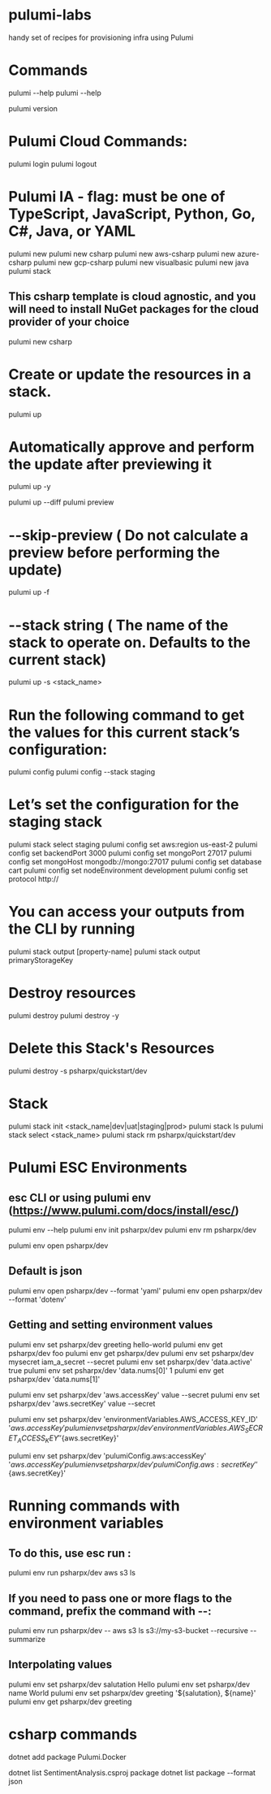 # pulumi-labs
handy set of recipes for provisioning infra using Pulumi

# Commands
pulumi --help
pulumi <command> --help

pulumi version

# Pulumi Cloud Commands:
pulumi login
pulumi logout

# Pulumi IA - flag: must be one of TypeScript, JavaScript, Python, Go, C#, Java, or YAML
pulumi new
pulumi new csharp
pulumi new aws-csharp
pulumi new azure-csharp
pulumi new gcp-csharp
pulumi new visualbasic
pulumi new java
pulumi stack

## This csharp template is cloud agnostic, and you will need to install NuGet packages for the cloud provider of your choice
pulumi new csharp 

# Create or update the resources in a stack.
pulumi up
# Automatically approve and perform the update after previewing it
pulumi up -y

pulumi up --diff
pulumi preview

# --skip-preview ( Do not calculate a preview before performing the update)
pulumi up -f 

# --stack string ( The name of the stack to operate on. Defaults to the current stack)
pulumi up -s <stack_name>

# Run the following command to get the values for this current stack’s configuration:
pulumi config
pulumi config --stack staging

# Let’s set the configuration for the staging stack
pulumi stack select staging
pulumi config set aws:region us-east-2
pulumi config set backendPort 3000
pulumi config set mongoPort 27017
pulumi config set mongoHost mongodb://mongo:27017
pulumi config set database cart
pulumi config set nodeEnvironment development
pulumi config set protocol http://

# You can access your outputs from the CLI by running
pulumi stack output [property-name]
pulumi stack output primaryStorageKey

# Destroy resources
pulumi destroy
pulumi destroy -y

# Delete this Stack's Resources
pulumi destroy -s psharpx/quickstart/dev

# Stack
pulumi stack init <stack_name|dev|uat|staging|prod>
pulumi stack ls
pulumi stack select <stack_name>
pulumi stack rm psharpx/quickstart/dev

# Pulumi ESC Environments
## esc CLI or using pulumi env (https://www.pulumi.com/docs/install/esc/)
pulumi env --help
pulumi env init psharpx/dev
pulumi env rm psharpx/dev

pulumi env open psharpx/dev
## Default is json
pulumi env open psharpx/dev --format 'yaml'
pulumi env open psharpx/dev --format 'dotenv'

## Getting and setting environment values
pulumi env set psharpx/dev greeting hello-world
pulumi env get psharpx/dev foo
pulumi env get psharpx/dev
pulumi env set psharpx/dev mysecret iam_a_secret --secret
pulumi env set psharpx/dev 'data.active' true
pulumi env set psharpx/dev 'data.nums[0]' 1
pulumi env get psharpx/dev 'data.nums[1]'

pulumi env set psharpx/dev 'aws.accessKey' value --secret
pulumi env set psharpx/dev 'aws.secretKey' value --secret

pulumi env set psharpx/dev 'environmentVariables.AWS_ACCESS_KEY_ID' '${aws.accessKey}'
pulumi env set psharpx/dev 'environmentVariables.AWS_SECRET_ACCESS_KEY' '${aws.secretKey}'

pulumi env set psharpx/dev 'pulumiConfig.aws:accessKey' '${aws.accessKey}'
pulumi env set psharpx/dev 'pulumiConfig.aws:secretKey' '${aws.secretKey}'

# Running commands with environment variables

## To do this, use esc run <environment-name> <command>:
pulumi env run psharpx/dev aws s3 ls
## If you need to pass one or more flags to the command, prefix the command with --:
pulumi env run psharpx/dev -- aws s3 ls s3://my-s3-bucket --recursive --summarize

## Interpolating values
pulumi env set psharpx/dev salutation Hello
pulumi env set psharpx/dev name World
pulumi env set psharpx/dev greeting '${salutation}, ${name}'
pulumi env get psharpx/dev greeting

# csharp commands
dotnet add package Pulumi.Docker


dotnet list SentimentAnalysis.csproj package
dotnet list package --format json